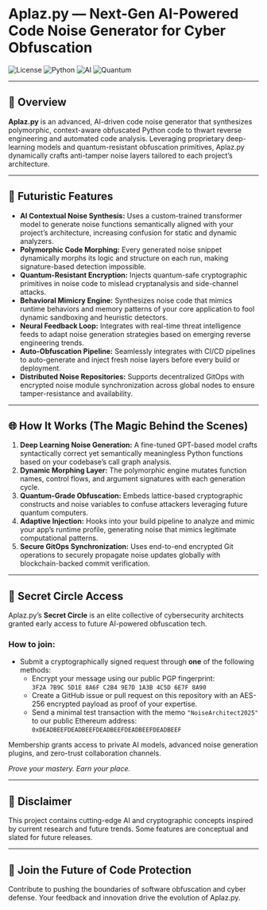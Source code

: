 # Aplaz.py — Next-Gen AI-Powered Code Noise Generator for Cyber Obfuscation

![License](https://img.shields.io/badge/license-MIT-red?style=for-the-badge&logo=ghost)
![Python](https://img.shields.io/badge/python-3.7%2B-black?style=for-the-badge&logo=python)
![AI](https://img.shields.io/badge/AI--enabled-neon_green?style=for-the-badge&logo=brain&logoColor=white)
![Quantum](https://img.shields.io/badge/quantum-resistant-purple?style=for-the-badge&logo=atom)

---

## 🚀 Overview

**Aplaz.py** is an advanced, AI-driven code noise generator that synthesizes polymorphic, context-aware obfuscated Python code to thwart reverse engineering and automated code analysis. Leveraging proprietary deep-learning models and quantum-resistant obfuscation primitives, Aplaz.py dynamically crafts anti-tamper noise layers tailored to each project’s architecture.

---

## 🤖 Futuristic Features

- **AI Contextual Noise Synthesis:** Uses a custom-trained transformer model to generate noise functions semantically aligned with your project’s architecture, increasing confusion for static and dynamic analyzers.  
- **Polymorphic Code Morphing:** Every generated noise snippet dynamically morphs its logic and structure on each run, making signature-based detection impossible.  
- **Quantum-Resistant Encryption:** Injects quantum-safe cryptographic primitives in noise code to mislead cryptanalysis and side-channel attacks.  
- **Behavioral Mimicry Engine:** Synthesizes noise code that mimics runtime behaviors and memory patterns of your core application to fool dynamic sandboxing and heuristic detectors.  
- **Neural Feedback Loop:** Integrates with real-time threat intelligence feeds to adapt noise generation strategies based on emerging reverse engineering trends.  
- **Auto-Obfuscation Pipeline:** Seamlessly integrates with CI/CD pipelines to auto-generate and inject fresh noise layers before every build or deployment.  
- **Distributed Noise Repositories:** Supports decentralized GitOps with encrypted noise module synchronization across global nodes to ensure tamper-resistance and availability.  

---

## 🌐 How It Works (The Magic Behind the Scenes)

1. **Deep Learning Noise Generation:** A fine-tuned GPT-based model crafts syntactically correct yet semantically meaningless Python functions based on your codebase’s call graph analysis.  
2. **Dynamic Morphing Layer:** The polymorphic engine mutates function names, control flows, and argument signatures with each generation cycle.  
3. **Quantum-Grade Obfuscation:** Embeds lattice-based cryptographic constructs and noise variables to confuse attackers leveraging future quantum computers.  
4. **Adaptive Injection:** Hooks into your build pipeline to analyze and mimic your app’s runtime profile, generating noise that mimics legitimate computational patterns.  
5. **Secure GitOps Synchronization:** Uses end-to-end encrypted Git operations to securely propagate noise updates globally with blockchain-backed commit verification.

---

## 🌟 Secret Circle Access

Aplaz.py’s **Secret Circle** is an elite collective of cybersecurity architects granted early access to future AI-powered obfuscation tech.

### How to join:

- Submit a cryptographically signed request through **one** of the following methods:  
  - Encrypt your message using our public PGP fingerprint:  
    `3F2A 7B9C 5D1E 8A6F C2B4 9E7D 1A3B 4C5D 6E7F 8A90`  
  - Create a GitHub issue or pull request on this repository with an AES-256 encrypted payload as proof of your expertise.  
  - Send a minimal test transaction with the memo `"NoiseArchitect2025"` to our public Ethereum address:  
    `0xDEADBEEFDEADBEEFDEADBEEFDEADBEEFDEADBEEF`

Membership grants access to private AI models, advanced noise generation plugins, and zero-trust collaboration channels.

*Prove your mastery. Earn your place.*

---

## 🚨 Disclaimer

This project contains cutting-edge AI and cryptographic concepts inspired by current research and future trends. Some features are conceptual and slated for future releases.

---

## 🌟 Join the Future of Code Protection

Contribute to pushing the boundaries of software obfuscation and cyber defense. Your feedback and innovation drive the evolution of Aplaz.py.
